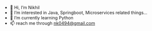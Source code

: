 - 👋 Hi, I’m Nikhil
- 👀 I’m interested in Java, Springboot, Microservices related things...
- 🌱 I’m currently learning Python 
- 📫 reach me through nk0494@gmail.com

